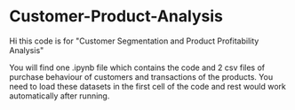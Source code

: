 # Customer-Product-Analysis

Hi this code is for "Customer Segmentation and Product Profitability Analysis"


You will find one .ipynb file which contains the code and 2 csv files of purchase behaviour of customers and transactions of the products. You need to load these datasets in the first cell of the code and rest would work automatically after running.
